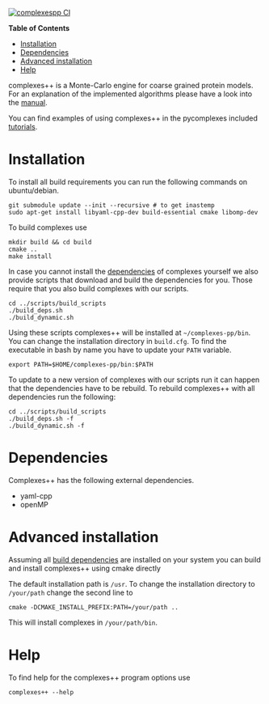 [![complexespp CI](https://github.com/bio-phys/complexespp/actions/workflows/complexes-ci.yml/badge.svg)](https://github.com/bio-phys/complexespp/actions/workflows/complexes-ci.yml)

<!-- markdown-toc start - Don't edit this section. Run M-x markdown-toc-refresh-toc -->
**Table of Contents**

- [Installation](#installation)
- [Dependencies](#dependencies)
- [Advanced installation](#advanced-installation)
- [Help](#help)

<!-- markdown-toc end -->


complexes++ is a Monte-Carlo engine for coarse grained protein models. For an
explanation of the implemented algorithms please have a look into the [manual](../manual/manual.pdf).


You can find examples of using complexes++ in the pycomplexes included [tutorials](../pycomplexes/tutorials).

# Installation

To install all build requirements you can run the following commands on ubuntu/debian. 

	git submodule update --init --recursive # to get inastemp
	sudo apt-get install libyaml-cpp-dev build-essential cmake libomp-dev



To build complexes use

	mkdir build && cd build
	cmake ..
	make install

In case you cannot install the [dependencies](#dependencies) of complexes yourself
we also provide scripts that download and build the dependencies for you. Those
require that you also build complexes with our scripts.

    cd ../scripts/build_scripts
    ./build_deps.sh
    ./build_dynamic.sh

Using these scripts complexes++ will be installed at `~/complexes-pp/bin`. You
can change the installation directory in `build.cfg`. To find the executable in
bash by name you have to update your `PATH` variable.

    export PATH=$HOME/complexes-pp/bin:$PATH

To update to a new version of complexes with our scripts run it can happen that the
dependencies have to be rebuild. To rebuild complexes++ with all dependencies run
the following:

    cd ../scripts/build_scripts
    ./build_deps.sh -f
    ./build_dynamic.sh -f


# Dependencies

Complexes++ has the following external dependencies.

- yaml-cpp
- openMP

# Advanced installation

Assuming all [build dependencies](#dependencies) are installed on your system you
can build and install complexes++ using cmake directly


The default installation path is `/usr`. To change the installation directory to
`/your/path` change the second line to

    cmake -DCMAKE_INSTALL_PREFIX:PATH=/your/path ..

This will install complexes in `/your/path/bin`.

# Help

To find help for the complexes++ program options use

    complexes++ --help

